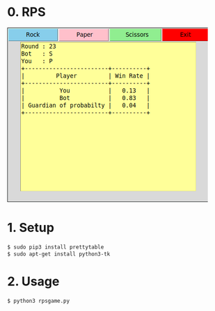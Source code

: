 # 0. RPS
![image](https://github.com/sklationd/RPS/blob/master/images/Screenshot%20from%202020-06-12%2022-02-52.png?raw=true)   
# 1. Setup
```
$ sudo pip3 install prettytable
$ sudo apt-get install python3-tk
```

# 2. Usage
```
$ python3 rpsgame.py
```
